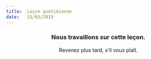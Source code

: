 ```yaml
---
title:  Leçon quotidienne
date:   31/03/2019
---
```


### <center>Nous travaillons sur cette leçon.</center>
<center>Revenez plus tard, s'il vous plaît.</center>